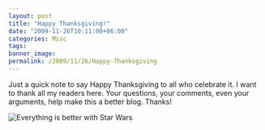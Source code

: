 ```yaml
---
layout: post
title: "Happy Thanksgiving!"
date: "2009-11-26T10:11:00+06:00"
categories: Misc 
tags: 
banner_image: 
permalink: /2009/11/26/Happy-Thanksgiving
---
```


Just a quick note to say Happy Thanksgiving to all who celebrate it. I want to thank all my readers here. Your questions, your comments, even your arguments, help make this a better blog. Thanks! 

<img src="https://static.raymondcamden.com/images/StarWarsThanksgiving1.jpg" title="Everything is better with Star Wars" />